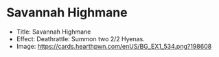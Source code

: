 # Savannah Highmane
- Title:  Savannah Highmane
- Effect:  Deathrattle: Summon two 2/2 Hyenas.
- Image:  https://cards.hearthpwn.com/enUS/BG_EX1_534.png?198608
